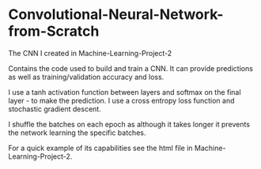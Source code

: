 # Convolutional-Neural-Network-from-Scratch
The CNN I created in Machine-Learning-Project-2

Contains the code used to build and train a CNN. It can provide predictions as well as training/validation accuracy and loss.

I use a tanh activation function between layers and softmax on the final layer - to make the prediction. I use a cross entropy loss function and stochastic gradient descent.

I shuffle the batches on each epoch as although it takes longer it prevents the network learning the specific batches.

For a quick example of its capabilities see the html file in Machine-Learning-Project-2.
